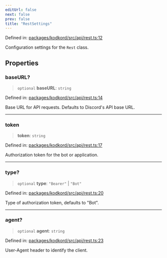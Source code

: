 ```yaml
---
editUrl: false
next: false
prev: false
title: "RestSettings"
---
```


Defined in: [packages/kodkord/src/api/rest.ts:12](https://github.com/KingsBeCattz/Kodkord/blob/5983eab654eb4f3b9082e138abddc2d7f9dac808/packages/kodkord/src/api/rest.ts#L12)

Configuration settings for the `Rest` class.

## Properties

### baseURL?

> `optional` **baseURL**: `string`

Defined in: [packages/kodkord/src/api/rest.ts:14](https://github.com/KingsBeCattz/Kodkord/blob/5983eab654eb4f3b9082e138abddc2d7f9dac808/packages/kodkord/src/api/rest.ts#L14)

Base URL for API requests. Defaults to Discord's API base URL.

***

### token

> **token**: `string`

Defined in: [packages/kodkord/src/api/rest.ts:17](https://github.com/KingsBeCattz/Kodkord/blob/5983eab654eb4f3b9082e138abddc2d7f9dac808/packages/kodkord/src/api/rest.ts#L17)

Authorization token for the bot or application.

***

### type?

> `optional` **type**: `"Bearer"` \| `"Bot"`

Defined in: [packages/kodkord/src/api/rest.ts:20](https://github.com/KingsBeCattz/Kodkord/blob/5983eab654eb4f3b9082e138abddc2d7f9dac808/packages/kodkord/src/api/rest.ts#L20)

Type of authorization token, defaults to "Bot".

***

### agent?

> `optional` **agent**: `string`

Defined in: [packages/kodkord/src/api/rest.ts:23](https://github.com/KingsBeCattz/Kodkord/blob/5983eab654eb4f3b9082e138abddc2d7f9dac808/packages/kodkord/src/api/rest.ts#L23)

User-Agent header to identify the client.
